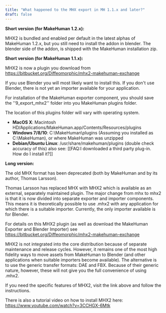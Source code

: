 ```yaml
---
title: "What happened to the MHX export in MH 1.1.x and later?"
draft: false
---
```


**Short version (for MakeHuman 1.2.x):**

MHX2 is bundled and enabled per default in the latest alphas of MakeHuman 1.2.x, but you still need to install the addon in blender. The blender side of the addon, is shipped with the MakeHuman installation zip. 


**Short version (for MakeHuman 1.1.x):** 

MHX2 is now a plugin you download from https://bitbucket.org/Diffeomorphic/mhx2-makehuman-exchange

If you use Blender you will most likely want to install this. If you don't use Blender, there is not yet an importer available for your application.

For installation of the MakeHuman exporter component, you should save the ''9_export_mhx2'' folder into you MakeHuman plugins folder.  

The location of this plugins folder will vary with operating system.
* **MacOS X**:  Macintosh HD/Applications/MakeHuman.app/Contents/Resources/plugins
* **Windows 7/8/10**: C:\MakeHuman\plugins (Assuming you installed as C:\MakeHuman), or where MakeHuman was unzipped
* **Debian/Ubuntu Linux**: /usr/share/makehuman/plugins  (double check accuracy of this)
also see: [[FAQ:I downloaded a third party plug-in. How do I install it?]]
 

**Long version:** 

The old MHX format has been deprecated (both by MakeHuman and by its author, Thomas Larsson). 

Thomas Larsson has replaced MHX with MHX2 which is available as an external, separately maintained plugin. The major change from mhx to mhx2 is that it is now divided into separate exporter and importer components.  This means it is theoretically possible to use .mhx2 with any application for which there is a suitable importer.  Currently, the only importer available is for Blender.

For details on this MHX2 plugin (as well as download the MakeHuman Exporter and Blender Importer) see https://bitbucket.org/Diffeomorphic/mhx2-makehuman-exchange

MHX2 is not integrated into the core distribution because of separate maintenance and release cycles.  However, it remains one of the most high fidelity ways to move assets from MakeHuman to Blender (and other applications when suitable importers become available).  The alternative is to use the generic transfer formats: DAE and FBX. Because of their generic nature, however, these will not give you the full convenience of using .mhx2.

If you need the specific features of MHX2, visit the link above and follow the instructions. 

There is also a tutorial video on how to install MHX2 here: https://www.youtube.com/watch?v=3CCHGX-6Mtk